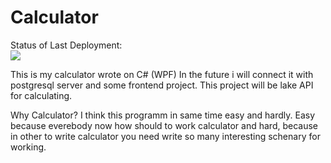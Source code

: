 # Calculator

Status of Last Deployment:<br>
<img src="https://github.com/BulatAZ/Calculator/workflows/Build_and_unit_test/badge.svg?brange=master"><br>

This is my calculator wrote on C# (WPF)
In the future i will connect it with postgresql server and some frontend project. This project will be lake API for calculating.

Why Calculator?
I think this programm in same time easy and hardly. Easy because everebody now how should to work calculator and hard, 
because in other to write calculator you need write so many interesting schenary for working.



